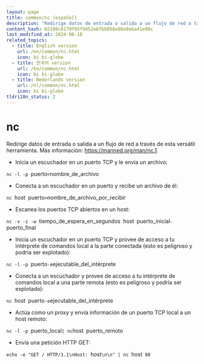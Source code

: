 ```yaml
---
layout: page
title: common/nc (español)
description: "Redirige datos de entrada o salida a un flujo de red a través de esta versátil herramienta."
content_hash: 02398c6179f95f9452e6fbb056e86e8eba41e90c
last_modified_at: 2024-06-18
related_topics:
  - title: English version
    url: /en/common/nc.html
    icon: bi bi-globe
  - title: 한국어 version
    url: /ko/common/nc.html
    icon: bi bi-globe
  - title: Nederlands version
    url: /nl/common/nc.html
    icon: bi bi-globe
tldri18n_status: 2
---
```

# nc

Redirige datos de entrada o salida a un flujo de red a través de esta versátil herramienta.
Más información: <https://manned.org/man/nc.1>.

- Inicia un escuchador en un puerto TCP y le envía un archivo:

`nc -l -p `<span class="tldr-var badge badge-pill bg-dark-lm bg-white-dm text-white-lm text-dark-dm font-weight-bold">puerto</span>` < `<span class="tldr-var badge badge-pill bg-dark-lm bg-white-dm text-white-lm text-dark-dm font-weight-bold">nombre_de_archivo</span>

- Conecta a un escuchador en un puerto y recibe un archivo de él:

`nc `<span class="tldr-var badge badge-pill bg-dark-lm bg-white-dm text-white-lm text-dark-dm font-weight-bold">host</span>` `<span class="tldr-var badge badge-pill bg-dark-lm bg-white-dm text-white-lm text-dark-dm font-weight-bold">puerto</span>` > `<span class="tldr-var badge badge-pill bg-dark-lm bg-white-dm text-white-lm text-dark-dm font-weight-bold">nombre_de_archivo_por_recibir</span>

- Escanea los puertos TCP abiertos en un host:

`nc -v -z -w `<span class="tldr-var badge badge-pill bg-dark-lm bg-white-dm text-white-lm text-dark-dm font-weight-bold">tiempo_de_espera_en_segundos</span>` `<span class="tldr-var badge badge-pill bg-dark-lm bg-white-dm text-white-lm text-dark-dm font-weight-bold">host</span>` `<span class="tldr-var badge badge-pill bg-dark-lm bg-white-dm text-white-lm text-dark-dm font-weight-bold">puerto_inicial</span>`-`<span class="tldr-var badge badge-pill bg-dark-lm bg-white-dm text-white-lm text-dark-dm font-weight-bold">puerto_final</span>

- Inicia un escuchador en un puerto TCP y provee de acceso a tu intérprete de comandos local a la parte conectada (esto es peligroso y podría ser explotado):

`nc -l -p `<span class="tldr-var badge badge-pill bg-dark-lm bg-white-dm text-white-lm text-dark-dm font-weight-bold">puerto</span>` -e `<span class="tldr-var badge badge-pill bg-dark-lm bg-white-dm text-white-lm text-dark-dm font-weight-bold">ejecutable_del_intérprete</span>

- Conecta a un escuchador y provee de acceso a tu intérprete de comandos local a una parte remota (esto es peligroso y podría ser explotado):

`nc `<span class="tldr-var badge badge-pill bg-dark-lm bg-white-dm text-white-lm text-dark-dm font-weight-bold">host</span>` `<span class="tldr-var badge badge-pill bg-dark-lm bg-white-dm text-white-lm text-dark-dm font-weight-bold">puerto</span>` -e `<span class="tldr-var badge badge-pill bg-dark-lm bg-white-dm text-white-lm text-dark-dm font-weight-bold">ejecutable_del_intérprete</span>

- Actúa como un proxy y envía información de un puerto TCP local a un host remoto:

`nc -l -p `<span class="tldr-var badge badge-pill bg-dark-lm bg-white-dm text-white-lm text-dark-dm font-weight-bold">puerto_local</span>` | nc `<span class="tldr-var badge badge-pill bg-dark-lm bg-white-dm text-white-lm text-dark-dm font-weight-bold">host</span>` `<span class="tldr-var badge badge-pill bg-dark-lm bg-white-dm text-white-lm text-dark-dm font-weight-bold">puerto_remoto</span>

- Envía una petición HTTP GET:

`echo -e "GET / HTTP/1.1\nHost: `<span class="tldr-var badge badge-pill bg-dark-lm bg-white-dm text-white-lm text-dark-dm font-weight-bold">host</span>`\n\n" | nc `<span class="tldr-var badge badge-pill bg-dark-lm bg-white-dm text-white-lm text-dark-dm font-weight-bold">host</span>` 80`
